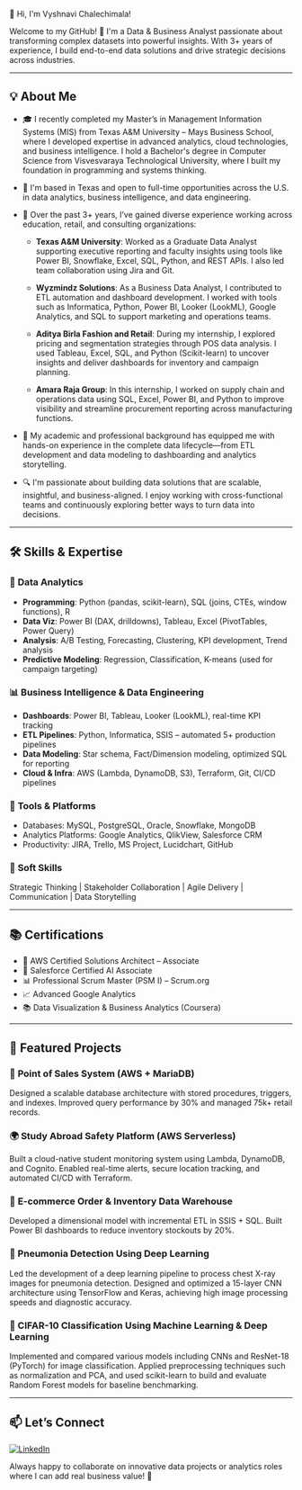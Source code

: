 👋 Hi, I'm Vyshnavi Chalechimala! 

Welcome to my GitHub! 🚀 I'm a Data & Business Analyst passionate about transforming complex datasets into powerful insights. With 3+ years of experience, I build end-to-end data solutions and drive strategic decisions across industries.

---

## 💡 About Me

- 🎓 I recently completed my Master’s in Management Information Systems (MIS) from Texas A&M University – Mays Business School, where I developed expertise in advanced analytics, cloud technologies, and business intelligence. I hold a Bachelor's degree in Computer Science from Visvesvaraya Technological University, where I built my foundation in programming and systems thinking.

- 📍 I'm based in Texas and open to full-time opportunities across the U.S. in data analytics, business intelligence, and data engineering.

- 🏢 Over the past 3+ years, I’ve gained diverse experience working across education, retail, and consulting organizations:
  - **Texas A&M University**: Worked as a Graduate Data Analyst supporting executive reporting and faculty insights using tools like Power BI, Snowflake, Excel, SQL, Python, and REST APIs. I also led team collaboration using Jira and Git.
  
  - **Wyzmindz Solutions**: As a Business Data Analyst, I contributed to ETL automation and dashboard development. I worked with tools such as Informatica, Python, Power BI, Looker (LookML), Google Analytics, and SQL to support marketing and operations teams.

  - **Aditya Birla Fashion and Retail**: During my internship, I explored pricing and segmentation strategies through POS data analysis. I used Tableau, Excel, SQL, and Python (Scikit-learn) to uncover insights and deliver dashboards for inventory and campaign planning.

  - **Amara Raja Group**: In this internship, I worked on supply chain and operations data using SQL, Excel, Power BI, and Python to improve visibility and streamline procurement reporting across manufacturing functions.

- 🧠 My academic and professional background has equipped me with hands-on experience in the complete data lifecycle—from ETL development and data modeling to dashboarding and analytics storytelling.

- 🔍 I'm passionate about building data solutions that are scalable, insightful, and business-aligned. I enjoy working with cross-functional teams and continuously exploring better ways to turn data into decisions.

---

## 🛠️ Skills & Expertise

### 🔢 **Data Analytics**
- **Programming**: Python (pandas, scikit-learn), SQL (joins, CTEs, window functions), R  
- **Data Viz**: Power BI (DAX, drilldowns), Tableau, Excel (PivotTables, Power Query)  
- **Analysis**: A/B Testing, Forecasting, Clustering, KPI development, Trend analysis  
- **Predictive Modeling**: Regression, Classification, K-means (used for campaign targeting)

### 📊 **Business Intelligence & Data Engineering**
- **Dashboards**: Power BI, Tableau, Looker (LookML), real-time KPI tracking  
- **ETL Pipelines**: Python, Informatica, SSIS – automated 5+ production pipelines  
- **Data Modeling**: Star schema, Fact/Dimension modeling, optimized SQL for reporting  
- **Cloud & Infra**: AWS (Lambda, DynamoDB, S3), Terraform, Git, CI/CD pipelines  

### 💼 **Tools & Platforms**
- Databases: MySQL, PostgreSQL, Oracle, Snowflake, MongoDB  
- Analytics Platforms: Google Analytics, QlikView, Salesforce CRM  
- Productivity: JIRA, Trello, MS Project, Lucidchart, GitHub  

### 🌟 **Soft Skills**
Strategic Thinking | Stakeholder Collaboration | Agile Delivery | Communication | Data Storytelling

---

## 📚 Certifications

- 🏅 AWS Certified Solutions Architect – Associate  
- 🧠 Salesforce Certified AI Associate  
- 📊 Professional Scrum Master (PSM I) – Scrum.org  
- 📈 Advanced Google Analytics  
- 📚 Data Visualization & Business Analytics (Coursera)

---

## 📁 Featured Projects

### 🛒 **Point of Sales System (AWS + MariaDB)**
Designed a scalable database architecture with stored procedures, triggers, and indexes. Improved query performance by 30% and managed 75k+ retail records.

### 🌍 **Study Abroad Safety Platform (AWS Serverless)**
Built a cloud-native student monitoring system using Lambda, DynamoDB, and Cognito. Enabled real-time alerts, secure location tracking, and automated CI/CD with Terraform.

### 🏬 **E-commerce Order & Inventory Data Warehouse**
Developed a dimensional model with incremental ETL in SSIS + SQL. Built Power BI dashboards to reduce inventory stockouts by 20%.

### 🧠 Pneumonia Detection Using Deep Learning
Led the development of a deep learning pipeline to process chest X-ray images for pneumonia detection. Designed and optimized a 15-layer CNN architecture using TensorFlow and Keras, achieving high image processing speeds and diagnostic accuracy.

### 🧪 CIFAR-10 Classification Using Machine Learning & Deep Learning
Implemented and compared various models including CNNs and ResNet-18 (PyTorch) for image classification. Applied preprocessing techniques such as normalization and PCA, and used scikit-learn to build and evaluate Random Forest models for baseline benchmarking.

---

## 📫 Let’s Connect

[![LinkedIn](https://img.shields.io/badge/LinkedIn-0077B5?style=for-the-badge&logo=LinkedIn&logoColor=white)](https://www.linkedin.com/in/vyshnavi-chalechimala/)

Always happy to collaborate on innovative data projects or analytics roles where I can add real business value! 🎯

<!--
**VyshnaviChalechimala/VyshnaviChalechimala** is a ✨ _special_ ✨ repository because its `README.md` (this file) appears on your GitHub profile.

Here are some ideas to get you started:

- 🔭 I’m currently working on ...
- 🌱 I’m currently learning ...
- 👯 I’m looking to collaborate on ...
- 🤔 I’m looking for help with ...
- 💬 Ask me about ...
- 📫 How to reach me: ...
- 😄 Pronouns: ...
- ⚡ Fun fact: ...
-->
